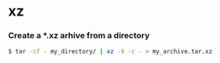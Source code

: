 # xz

### Create a *.xz arhive from a directory

```bash
$ tar -cf - my_directory/ | xz -9 -c - > my_archive.tar.xz 
```